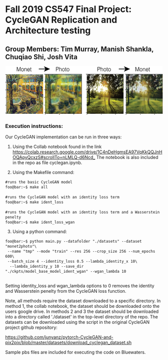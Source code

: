 # Fall 2019 CS547 Final Project: CycleGAN Replication and Architecture testing

## Group Members: Tim Murray, Manish Shankla, Chuqiao Shi, Josh Vita


<p align="center">
  <img width="543" height="155" src="./gitpic.png">
</p>




### Execution instructions:

Our CycleGAN implementation can be run in three ways:

1. Using the Collab notebook found in the link <https://colab.research.google.com/drive/1C4nDeHgmsEA97VqKkQQJnHOQApyQcxzS#scrollTo=nLMLQ-d6Ncd_>
The notebook is also included in the repo as file cyclegan.ipynb.

2. Using the Makefile command:

```console
#runs the basic CycleGAN model
foo@bar:~$ make all 

#runs the CycleGAN model with an identity loss term
foo@bar:~$ make ident_loss 

#runs the CycleGAN model with an identity loss term and a Wasserstein penelty
foo@bar:~$ make ident_loss_wgan 

```

3. Using a python command:

```console
foo@bar:~$ python main.py --datafolder "./datasets" --dataset "monet2photo"\
 --name "tmp" --mode "train" --res 256 --crop_size 256 --num_epochs 600\
 --batch_size 4 --identity_loss 0.5 --lambda_identity_x 10\
  --lambda_identity_y 10 --save_dir "./ckpts/model_base_model_ident_wgan" --wgan_lambda 10
  
```
Setting identity\_loss and wgan\_lambda options to 0 removes the identity and Wasserstein penelty from the CycleGAN loss function.



Note, all methods require the dataset downloaded to a specific directory. In method 1, the collab notebook, the dataset should be downloaded onto the users google drive. In methods 2 and 3 the dataset should be downloaded into a directory called './dataset' in the top-level directory of the repo. The datasets can be downloaded using the script in the original CycleGAN project github repository:

<https://github.com/junyanz/pytorch-CycleGAN-and-pix2pix/blob/master/datasets/download_cyclegan_dataset.sh>

Sample pbs files are included for executing the code on Bluewaters. 